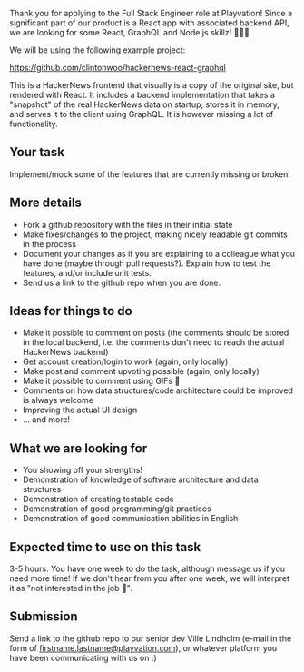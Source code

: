 Thank you for applying to the Full Stack Engineer role at Playvation! Since a significant part of our product is a React app with associated backend API, we are looking for some React, GraphQL and Node.js skillz! 💪💪💪

We will be using the following example project:

https://github.com/clintonwoo/hackernews-react-graphql

This is a HackerNews frontend that visually is a copy of the original site, but rendered with React. It includes a backend implementation that takes a "snapshot" of the real HackerNews data on startup, stores it in memory, and serves it to the client using GraphQL. It is however missing a lot of functionality.

## Your task

Implement/mock some of the features that are currently missing or broken.

## More details

* Fork a github repository with the files in their initial state
* Make fixes/changes to the project, making nicely readable git commits in the process
* Document your changes as if you are explaining to a colleague what you have done (maybe through pull requests?). Explain how to test the features, and/or include unit tests.
* Send us a link to the github repo when you are done.

## Ideas for things to do

* Make it possible to comment on posts (the comments should be stored in the local backend, i.e. the comments don't need to reach the actual HackerNews backend)
* Get account creation/login to work (again, only locally)
* Make post and comment upvoting possible (again, only locally)
* Make it possible to comment using GIFs 🦄
* Comments on how data structures/code architecture could be improved is always welcome
* Improving the actual UI design
* ... and more!

## What we are looking for

* You showing off your strengths!
* Demonstration of knowledge of software architecture and data structures
* Demonstration of creating testable code
* Demonstration of good programming/git practices
* Demonstration of good communication abilities in English

## Expected time to use on this task

3-5 hours. You have one week to do the task, although message us if you need more time! If we don't hear from you after one week, we will interpret it as "not interested in the job 💩".

## Submission

Send a link to the github repo to our senior dev Ville Lindholm (e-mail in the form of firstname.lastname@playvation.com), or whatever platform you have been communicating with us on :)
